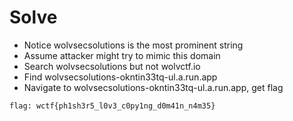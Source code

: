 # Solve
- Notice wolvsecsolutions is the most prominent string
- Assume attacker might try to mimic this domain
- Search wolvsecsolutions but not wolvctf.io
- Find wolvsecsolutions-okntin33tq-ul.a.run.app
- Navigate to wolvsecsolutions-okntin33tq-ul.a.run.app, get flag

`flag: wctf{ph1sh3r5_l0v3_c0py1ng_d0m41n_n4m35}`